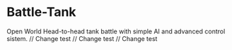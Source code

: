 # Battle-Tank
Open World Head-to-head tank battle with simple AI and advanced control sistem.
// Change test // Change test // Change test
